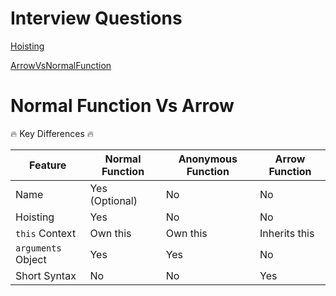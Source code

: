# Interview Questions

[Hoisting](https://www.freecodecamp.org/news/what-is-hoisting-in-javascript-3/)

[ArrowVsNormalFunction](https://www.freecodecamp.org/news/the-difference-between-arrow-functions-and-normal-functions/)



# Normal Function Vs Arrow 
🔥 Key Differences 🔥

|Feature |	Normal Function |	Anonymous Function	| Arrow Function|
|--------| -----------------| ----------------------| --------------|
| Name	  | Yes (Optional)|	No |No|
|  Hoisting 	| 	Yes		| No	| 	No
| `this` Context	  | 	Own this		| Own this	| 	Inherits this	| 
| `arguments` Object   	|  	Yes		| Yes	| 	No	| 
| Short Syntax	| 	No	| 	No	| 	Yes	| 
